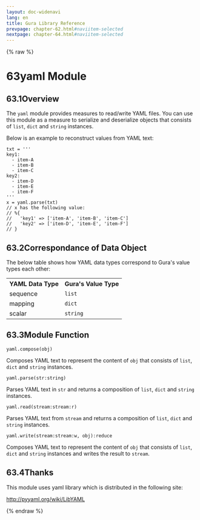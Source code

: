 ```yaml
---
layout: doc-widenavi
lang: en
title: Gura Library Reference
prevpage: chapter-62.html#naviitem-selected
nextpage: chapter-64.html#naviitem-selected
---
```

{% raw %}
<h1><span class="caption-index-1">63</span>yaml Module</h1>
<h2><span class="caption-index-2">63.1</span><a name="anchor-63-1"></a>Overview</h2>
<p>
The <code class="highlighter-rouge">yaml</code> module provides measures to read/write YAML files. You can use this module as a measure to serialize and deserialize objects that consists of <code class="highlighter-rouge">list</code>, <code class="highlighter-rouge">dict</code> and <code class="highlighter-rouge">string</code> instances.
</p>
<p>
Below is an example to reconstruct values from YAML text:
</p>
<pre class="highlight"><code>txt = '''
key1:
  - item-A
  - item-B
  - item-C
key2:
  - item-D
  - item-E
  - item-F
'''
x = yaml.parse(txt)
// x has the following value:
// %{
//   'key1' =&gt; ['item-A', 'item-B', 'item-C']
//   'key2' =&gt; ['item-D', 'item-E', 'item-F']
// }
</code></pre>
<h2><span class="caption-index-2">63.2</span><a name="anchor-63-2"></a>Correspondance of Data Object</h2>
<p>
The below table shows how YAML data types correspond to Gura's value types each other:
</p>
<table class="table">
<tr>
<th>
YAML Data Type</th>
<th>
Gura's Value Type</th>
</tr>
<tr>
<td>
sequence</td>
<td>
<code>list</code></td>
</tr>
<tr>
<td>
mapping</td>
<td>
<code>dict</code></td>
</tr>
<tr>
<td>
scalar</td>
<td>
<code>string</code></td>
</tr>
</table>
<h2><span class="caption-index-2">63.3</span><a name="anchor-63-3"></a>Module Function</h2>
<div class="mb-2"><code>yaml.compose(obj)</code></div>
<div class="mb-2 ml-4">
<p>
Composes YAML text to represent the content of <code class="highlighter-rouge">obj</code> that consists of <code class="highlighter-rouge">list</code>, <code class="highlighter-rouge">dict</code> and <code class="highlighter-rouge">string</code> instances.
</p>
</div>
<div class="mb-2"><code>yaml.parse(str:string)</code></div>
<div class="mb-2 ml-4">
<p>
Parses YAML text in <code class="highlighter-rouge">str</code> and returns a composition of <code class="highlighter-rouge">list</code>, <code class="highlighter-rouge">dict</code> and <code class="highlighter-rouge">string</code> instances.
</p>
</div>
<div class="mb-2"><code>yaml.read(stream:stream:r)</code></div>
<div class="mb-2 ml-4">
<p>
Parses YAML text from <code class="highlighter-rouge">stream</code> and returns a composition of <code class="highlighter-rouge">list</code>, <code class="highlighter-rouge">dict</code> and <code class="highlighter-rouge">string</code> instances.
</p>
</div>
<div class="mb-2"><code>yaml.write(stream:stream:w, obj):reduce</code></div>
<div class="mb-2 ml-4">
<p>
Composes YAML text to represent the content of <code class="highlighter-rouge">obj</code> that consists of <code class="highlighter-rouge">list</code>, <code class="highlighter-rouge">dict</code> and <code class="highlighter-rouge">string</code> instances and writes the result to <code class="highlighter-rouge">stream</code>.
</p>
</div>
<h2><span class="caption-index-2">63.4</span><a name="anchor-63-4"></a>Thanks</h2>
<p>
This module uses yaml library which is distributed in the following site:
</p>
<p>
<a href="http://pyyaml.org/wiki/LibYAML">http://pyyaml.org/wiki/LibYAML</a>
</p>
{% endraw %}
